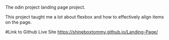 The odin project landing page project.

This project taught me a lot about flexbox and how to effectively align items on the page.

#Link to Github Live Site
https://shineboxtommy.github.io/Landing-Page/